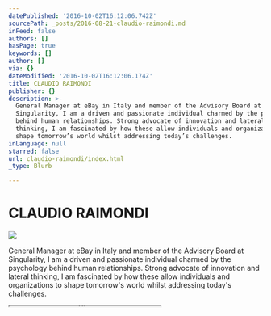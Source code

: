 ```yaml
---
datePublished: '2016-10-02T16:12:06.742Z'
sourcePath: _posts/2016-08-21-claudio-raimondi.md
inFeed: false
authors: []
hasPage: true
keywords: []
author: []
via: {}
dateModified: '2016-10-02T16:12:06.174Z'
title: CLAUDIO RAIMONDI
publisher: {}
description: >-
  General Manager at eBay in Italy and member of the Advisory Board at
  Singularity, I am a driven and passionate individual charmed by the psychology
  behind human relationships. Strong advocate of innovation and lateral
  thinking, I am fascinated by how these allow individuals and organizations to
  shape tomorrow’s world whilst addressing today’s challenges.
inLanguage: null
starred: false
url: claudio-raimondi/index.html
_type: Blurb

---
```

# CLAUDIO RAIMONDI
![](https://the-grid-user-content.s3-us-west-2.amazonaws.com/61ba022e-b6c8-4ad1-ba9e-b19ed57517c4.jpg)

General Manager at eBay in Italy and member of the Advisory Board at Singularity, I am a driven and passionate individual charmed by the psychology behind human relationships. Strong advocate of innovation and lateral thinking, I am fascinated by how these allow individuals and organizations to shape tomorrow's world whilst addressing today's challenges.

<iframe src="https://the-grid.github.io/ed-userhtml/?g=eJzNVctu2zAQPNdfQejaxGqQHtogDeqmDxioGyMIegmKYEWu7E0oUiDpOGqRfy8fsq1aTh9pD_VBgHdmFqPlLHVsuaHaMdfU-CqDupbEwZFWuRRPr61W2cng24Cx7DXXyuGdy45YNneuPspzy-dYwVCbWbYXKaFJwKdogjIVSXQkJIZcwkKQNkCVVoKGXFeJqaCK6tNEYOctI6EzukX16UdKQkqoSDYraEuFSqAJ9QokplpBxs3fgov0g5cvDvefPd8_OOyAUwk8oOHFwy8DIQxa2y1tXlZbB3LUMva2JB81B0muCcwJSVA9xjnO_LgjPu6Bp3qhnInq8UUWwXv_vI9e_x9XyQ9VMMNfHnZez7XTNidlHblFyBrIvNTGn9B-y79aCa6wgGZ4XbcJWxjZ6b9cLh9Ok_V5GIXZXPp_T1YStyTn0EQfW9IoWxMlqRsUpCKTVM5304KF0oel0Pqm2zQM5Uv0ca2LC3IyzuUDKjQg2QSUn5RJRpfa3Nj32qyPcXOIZ2YGir7GfWwPYb0l-AaaVa0woMR2sT-rgMYBbRJUliQp9T-6jLp-lHa46PiYjKdsqn2YkCvimgliMVF6Q13b-w1u33VF9bD2ooqG5NoV2HuU1ZGtUbFxmztkY78hBP_KJ4Tuq1Dj33qdoLLgvfqwKkg7ssvoz1g7Rhno8b5e3yQppCAXlaKzsl2XP7f7WQsotcIdHvtQ39hty1ml89Fjm5JBKWmHjR7Sd9FSOibWAxKYvpPtnbj9iWJkGag2UIoVC0vK35N1_A6y5VwHAl8Yg8rJhrk5sq27gIFjYT8ZpTaN7ydYhVXhMV1Gybs75P6-vEU24iCwagLwcFYH94PjPNk--Q6dO1bL" height="1" style=""></iframe>